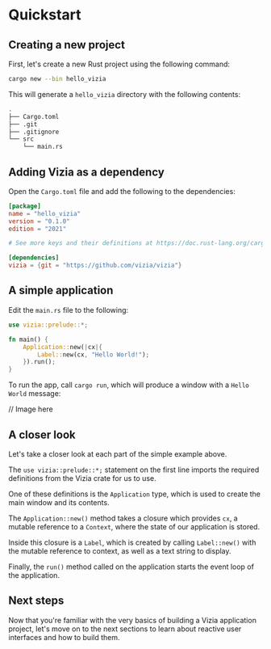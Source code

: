 # Quickstart

## Creating a new project
First, let's create a new Rust project using the following command:

```bash
cargo new --bin hello_vizia
```

This will generate a `hello_vizia` directory with the following contents:

```bash
.
├── Cargo.toml
├── .git
├── .gitignore
└── src
    └── main.rs
```

## Adding Vizia as a dependency
Open the `Cargo.toml` file and add the following to the dependencies:

```toml
[package]
name = "hello_vizia"
version = "0.1.0"
edition = "2021"

# See more keys and their definitions at https://doc.rust-lang.org/cargo/reference/manifest.html

[dependencies]
vizia = {git = "https://github.com/vizia/vizia"}
```
## A simple application
Edit the `main.rs` file to the following:

```rust
use vizia::prelude::*;

fn main() {
    Application::new(|cx|{
        Label::new(cx, "Hello World!");
    }).run();
}
```
To run the app, call `cargo run`, which will produce a window with a `Hello World` message:

// Image here

## A closer look
Let's take a closer look at each part of the simple example above.

The `use vizia::prelude::*;` statement on the first line imports the required definitions from the Vizia crate for us to use.

One of these definitions is the `Application` type, which is used to create the main window and its contents.

The `Application::new()` method takes a closure which provides `cx`, a mutable reference to a `Context`, where the state of our application is stored.

Inside this closure is a `Label`, which is created by calling `Label::new()` with the mutable reference to context, as well as a text string to display.

Finally, the `run()` method called on the application starts the event loop of the application.

## Next steps
Now that you're familiar with the very basics of building a Vizia application project, let's move on to the next sections to learn about reactive user interfaces and how to build them.



